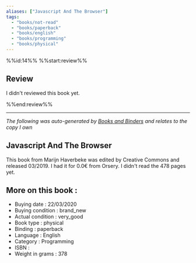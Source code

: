```yaml
---
aliases: ["Javascript And The Browser"] 
tags: 
  - "books/not-read" 
  - "books/paperback" 
  - "books/english"
  - "books/programming"
  - "books/physical"
---
```

%%id:14%%
%%start:review%%
## Review
I didn't reviewed this book yet. 

%%end:review%%

---
_The following was auto-generated by [Books and Binders](Books%20and%20Binders.md) and relates to the copy I own_
## Javascript And The Browser
This book from Marijn Haverbeke was edited by Creative Commons and released 03/2019. I had it for 0.0€ from Orsery. I didn't read the 478 pages yet.

## More on this book :
- Buying date : 22/03/2020
- Buying condition : brand_new
- Actual condition : very_good
- Book type : physical
- Binding : paperback
- Language : English
- Category : Programming
- ISBN : 
- Weight in grams : 378
